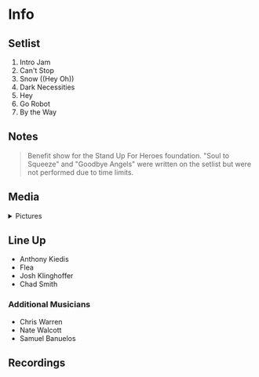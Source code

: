 # Info

## Setlist

1. Intro Jam
2. Can't Stop
3. Snow ((Hey Oh))
4. Dark Necessities
5. Hey
6. Go Robot
7. By the Way

## Notes

> Benefit show for the Stand Up For Heroes foundation. "Soul to Squeeze" and "Goodbye Angels" were written on the setlist but were not performed due to time limits.

## Media 

<details>
  <summary>Pictures</summary>
  <!--<img alt="Setlist" title="Setlist" src="_.jpg" height="200" />
  <img alt="Clipping" title="Clipping" src="_.jpg" height="200" />
  <img alt="Flyer" title="Flyer" src="_.jpg" height="200" />-->
</details>

## Line Up

* Anthony Kiedis
* Flea
* Josh Klinghoffer
* Chad Smith

### Additional Musicians

* Chris Warren  
* Nate Walcott  
* Samuel Banuelos

## Recordings
